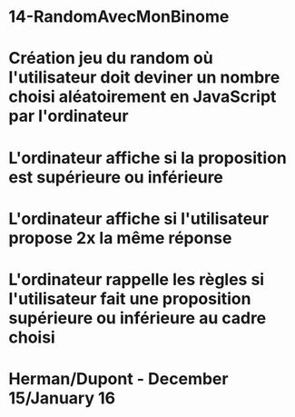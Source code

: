 # 14-RandomAvecMonBinome
#
# Création jeu du random où l'utilisateur doit deviner un nombre choisi aléatoirement en JavaScript par l'ordinateur
#
# L'ordinateur affiche si la proposition est supérieure ou inférieure
# L'ordinateur affiche si l'utilisateur propose 2x la même réponse
# L'ordinateur rappelle les règles si l'utilisateur fait une proposition supérieure ou inférieure au cadre choisi
#
# Herman/Dupont - December 15/January 16

